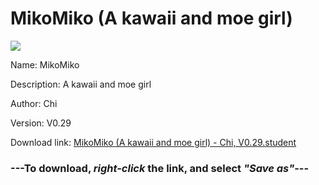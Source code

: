 # MikoMiko (A kawaii and moe girl)

<img src = "https://raw.githubusercontent.com/Arbiter1223/Daigaku-Gurashi-Custom-Students/master/Students/Files/MikoMiko%20(A%20kawaii%20and%20moe%20girl).png">

Name: MikoMiko

Description: A kawaii and moe girl

Author: Chi

Version: V0.29

Download link: <a href="https://raw.githubusercontent.com/Arbiter1223/Daigaku-Gurashi-Custom-Students/master/Students/Files/MikoMiko%20(A%20kawaii%20and%20moe%20girl)%20-%20Chi%2C%20V0.29.student">MikoMiko (A kawaii and moe girl) - Chi, V0.29.student</a>

### ---**To download, _right-click_ the link, and select _"Save as"_**---
